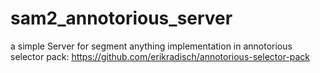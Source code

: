 # sam2_annotorious_server
a simple Server for segment anything implementation in annotorious selector pack: https://github.com/erikradisch/annotorious-selector-pack

